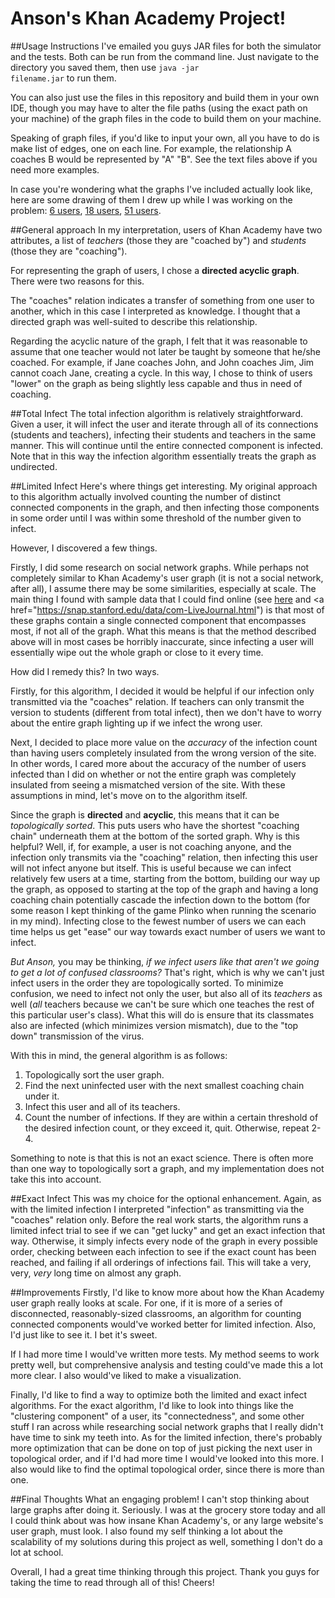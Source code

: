 # Anson's Khan Academy Project!
##Usage Instructions
I've emailed you guys JAR files for both the simulator and the tests. Both can be run from the command line.
Just navigate to the directory you saved them, then use 
<code>java -jar filename.jar</code> to run them.

You can also just use the files in this repository and build them in your own IDE, though you may have to alter the file paths (using the exact path on your machine) of the graph files in the code to build them on your machine.

Speaking of graph files, if you'd like to input your own, all you have to do is make list of edges, one on each line.
For example, the relationship A coaches B would be represented by "A" "B". See the text files above if you need more examples.

In case you're wondering what the graphs I've included actually look like, here are some drawing of them I drew up while I was working on the problem: <a href="">6 users</a>, <a href="">18 users</a>, <a href="">51 users</a>.


##General approach
In my interpretation, users of Khan Academy have two attributes, a list of <i>teachers</i> (those they are "coached by") and <i>students</i> (those they are "coaching"). 

For representing the graph of users, I chose a <b>directed acyclic graph</b>. There were two reasons for this.

The "coaches" relation indicates a transfer of something from one user to another, which in this case I interpreted as knowledge. I thought that a directed graph was well-suited to describe this relationship. 

Regarding the acyclic nature of the graph, I felt that it was reasonable to assume that one teacher would not later be taught by someone that he/she coached. For example, if Jane coaches John, and John coaches Jim, Jim cannot coach Jane, creating a cycle. In this way, I chose to think of users "lower" on the graph as being slightly less capable and thus in need of coaching.

##Total Infect
The total infection algorithm is relatively straightforward. Given a user, it will infect the user and iterate through all of its connections (students and teachers), infecting their students and teachers in the same manner. This will continue until the entire connected component is infected. Note that in this way the infection algorithm essentially treats the graph as undirected.

##Limited Infect
Here's where things get interesting. My original approach to this algorithm actually involved counting the number of distinct connected components in the graph, and then infecting those components in some order until I was within some threshold of the number given to infect.

However, I discovered a few things.

Firstly, I did some research on social network graphs. While perhaps not completely similar to Khan Academy's user graph (it is not a social network, after all), I assume there may be some similarities, especially at scale. The main thing I found with sample data that I could find online (see <a href="https://snap.stanford.edu/data/egonets-Facebook.html">here</a> and <a href="https://snap.stanford.edu/data/com-LiveJournal.html") is that most of these graphs contain a single connected component that encompasses most, if not all of the graph. What this means is that the method described above will in most cases be horribly inaccurate, since infecting a user will essentially wipe out the whole graph or close to it every time.

How did I remedy this? In two ways.

Firstly, for this algorithm, I decided it would be helpful if our infection only transmitted via the "coaches" relation. If teachers can only transmit the version to students (different from total infect), then we don't have to worry about the entire graph lighting up if we infect the wrong user.

Next, I decided to place more value on the <i>accuracy</i> of the infection count than having users completely insulated from the wrong version of the site. In other words, I cared more about the accuracy of the number of users infected than I did on whether or not the entire graph was completely insulated from seeing a mismatched version of the site. With these assumptions in mind, let's move on to the algorithm itself.

Since the graph is <b>directed</b> and <b>acyclic</b>, this means that it can be <i>topologically sorted</i>. This puts users who have the shortest "coaching chain" underneath them at the bottom of the sorted graph. Why is this helpful? Well, if, for example, a user is not coaching anyone, and the infection only transmits via the "coaching" relation, then infecting this user will not infect anyone but itself. This is useful because we can infect relatively few users at a time, starting from the bottom, building our way up the graph, as opposed to starting at the top of the graph and having a long coaching chain potentially cascade the infection down to the bottom (for some reason I kept thinking of the game Plinko when running the scenario in my mind). Infecting close to the fewest number of users we can each time helps us get "ease" our way towards exact number of users we want to infect.

<i>But Anson,</i> you may be thinking, <i>if we infect users like that aren't we going to get a lot of confused classrooms?</i> That's right, which is why we can't just infect users in the order they are topologically sorted. 
To minimize confusion, we need to infect not only the user, but also all of its <i>teachers</i> as well (<i>all</i> teachers because we can't be sure which one teaches the rest of this particular user's class). What this will do is ensure that its classmates also are infected (which minimizes version mismatch), due to the "top down" transmission of the virus.

With this in mind, the general algorithm is as follows:<br>
1) Topologically sort the user graph.<br>
2) Find the next uninfected user with the next smallest coaching chain under it.<br>
3) Infect this user and all of its teachers.<br>
4) Count the number of infections. If they are within a certain threshold of the desired infection count, or they exceed it, quit. Otherwise, repeat 2-4.<br>

Something to note is that this is not an exact science. There is often more than one way to topologically sort a graph, and my implementation does not take this into account. 

##Exact Infect
This was my choice for the optional enhancement. Again, as with the limited infection I interpreted "infection" as transmitting via the "coaches" relation only. Before the real work starts, the algorithm runs a limited infect trial to see if we can "get lucky" and get an exact infection that way. Otherwise, it simply infects every node of the graph in every possible order, checking between each infection to see if the exact count has been reached, and failing if all orderings of infections fail. This will take a very, very, <i>very</i> long time on almost any graph.

##Improvements
Firstly, I'd like to know more about how the Khan Academy user graph really looks at scale. For one, if it is more of a series of disconnected, reasonably-sized classrooms, an algorithm for counting connected components would've worked better for limited infection. Also, I'd just like to see it. I bet it's sweet.

If I had more time I would've written more tests. My method seems to work pretty well, but comprehensive analysis and testing could've made this a lot more clear. I also would've liked to make a visualization.

Finally, I'd like to find a way to optimize both the limited and exact infect algorithms. For the exact algorithm, I'd like to look into things like the "clustering component" of a user, its "connectedness", and some other stuff I ran across while researching social network graphs that I really didn't have time to sink my teeth into. As for the limited infection, there's probably more optimization that can be done on top of just picking the next user in topological order, and if I'd had more time I would've looked into this more. I also would like to find the optimal topological order, since there is more than one.

##Final Thoughts
What an engaging problem! I can't stop thinking about large graphs after doing it. Seriously. I was at the grocery store today and all I could think about was how insane Khan Academy's, or any large website's user graph, must look. 
I also found my self thinking a lot about the scalability of my solutions during this project as well, something I don't do a lot at school.

Overall, I had a great time thinking through this project. Thank you guys for taking the time to read through all of this! Cheers!
